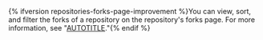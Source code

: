 {% ifversion repositories-forks-page-improvement %}You can view, sort, and filter the forks of a repository on the repository's forks page. For more information, see "[AUTOTITLE](/repositories/viewing-activity-and-data-for-your-repository/understanding-connections-between-repositories#listing-the-forks-of-a-repository)."{% endif %}